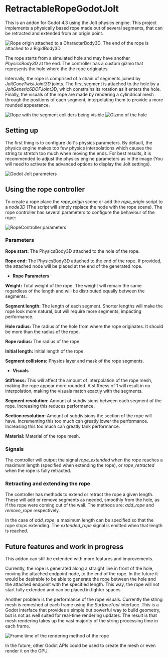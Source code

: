 
# RetractableRopeGodotJolt
This is an addon for Godot 4.3 using the Jolt physics engine. This project implements a physically based rope made out of several segments, that can be retracted and extended from an origin point.

![Rope origin attached to a CharacterBody3D. The end of the rope is attached to a RigidBody3D](https://github.com/user-attachments/assets/1e7bc995-53c3-47df-bc4a-ba0db987cce8)

The rope starts from a simulated hole and may have another *PhysicsBody3D* at the end. The controller has a custom gizmo that represents the hole where the the rope originates. 

Internally, the rope is comprised of a chain of segments joined by *JoltConeTwistJoint3D* joints. The first segment is attached to the hole by a *JoltGeneric6DOFJoint3D*, which constrains its rotation as it enters the hole. Finally, the visuals of the rope are made by rendering a cylindrical mesh through the positions of each segment, interpolating them to provide a more rounded appearance.

![Rope with the segment colliders being visible](https://github.com/user-attachments/assets/7cf281a5-9285-44e9-b07d-a0b490fccf79) 
![Gizmo of the hole](https://github.com/user-attachments/assets/61d22246-a8ab-4af9-9af2-27e22b016202)

## Setting up
The first thing is to configure Jolt's physics parameters. By default, the physics engine makes too few physics interpolations which causes the string to stretch too much when moving the ends. For best results, it is recommended to adjust the physics engine parameters as in the image (You will need to activate the advanced options to display the Jolt settings).

![Godot Jolt parameters](https://github.com/user-attachments/assets/c48e3713-124b-4459-b023-57ece67379b2)

## Using the rope controller
To create a rope place the *rope_origin* scene or add the *rope_origin* script to a *node3D* (The script will simply replace the node with the rope scene).
The rope controller has several parameters to configure the behaviour of the rope:

![RopeController parameters](https://github.com/user-attachments/assets/3094d051-c4bf-437e-ab76-6a11c8bac2fb)

### Parameters
**Rope start:** The PhysicsBody3D attached to the hole of the rope.

**Rope end:** The PhysicsBody3D attached to the end of the rope. If provided, the attached node will be placed at the end of the generated rope.

 - **Rope Parameters**

**Weight:** Total weight of the rope. The weight will remain the same regardless of the length and will be distributed equally between the segments.

**Segment length:** The length of each segment. Shorter lengths will make the rope look more natural, but will require more segments, impacting performance. 

**Hole radius:** The radius of the hole from where the rope originates. It should be more than the radius of the rope.

**Rope radius:** The radius of the rope.

**Initial length:** Initial length of the rope.

**Segment collisions:** Physics layer and mask of the rope segments. 

 - **Visuals**

**Stiffness:** This will affect the amount of interpolation of the rope mesh, making the rope appear more rounded. A stiffness of 1 will result in no interpolation, making the visuals match exactly with the segments.

**Segment resolution:** Amount of subdivisions between each segment of the rope. Increasing this reduces performance.

**Section resolution:** Amount of subdivisions the section of the rope will have. Incrementing this too much can greatly lower the performance. Increasing this too much can greatly tank performance.

**Material:** Material of the rope mesh.

### Signals
The controller will output the signal *rope_extended* when the rope reaches a maximum length (specified when extending the rope), or *rope_retracted* when the rope is fully retracted.

### Retracting and extending the rope
The controller has methods to extend or retract the rope a given length. These will add or remove segments as needed, smoothly from the hole, as if the rope were coming out of the wall. The methods are: *add_rope* and *remove_rope* respectively. 

In the case of *add_rope*, a maximum length can be specified so that the rope stops extending. The *extended_rope* signal is emitted when that length is reached. 

## Future features and work in progress

This addon can still be extended with more features and improvements.
 
Currently, the rope is generated along a straight line in front of the hole, moving the attached endpoint node, to the end of the rope. In the future it would be desirable to be able to generate the rope between the hole and the attached endpoint with the specified length. This way, the rope will not start fully extended and can be placed in tighter spaces.

Another problem is the performance of the rope visuals. Currently the string mesh is remeshed at each frame using the *SurfaceTool* interface. This is a Godot interface that provides a simple but powerful way to build geometry, but is not as well suited for real-time rendering updates. The result is that mesh rendering takes up the vast majority of the string processing time in each frame.

![Frame time of the rendering method of the rope](https://github.com/user-attachments/assets/707b6fa9-6ce9-4015-9480-34706dcd3488)

In the future, other Godot APIs could be used to create the mesh or even render it on the GPU. 
